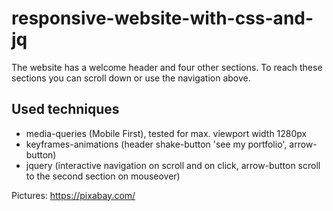 # responsive-website-with-css-and-jq

The website has a welcome header and four other sections. To reach these sections you can scroll down or use the navigation above.

## Used techniques

* media-queries (Mobile First), tested for max. viewport width 1280px
* keyframes-animations (header shake-button 'see my portfolio', arrow-button)
* jquery (interactive navigation on scroll and on click, arrow-button scroll to the second section on mouseover)

Pictures: https://pixabay.com/
